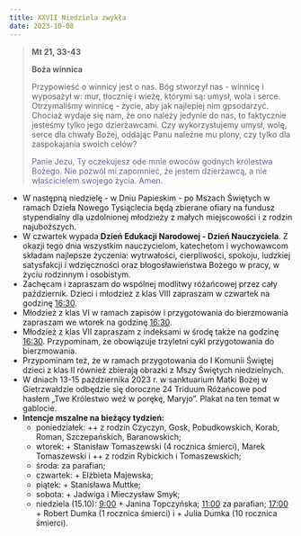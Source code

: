 ```yaml
---
title: XXVII Niedziela zwykła
date: 2023-10-08
---
```


> **Mt 21, 33-43**
>
> **Boża winnica**
>
> Przypowieść o winnicy jest o nas. Bóg stworzył nas - winnicę i wyposażył w: mur, tłocznię i wieżę, którymi są: umysł, wola i serce. Otrzymaliśmy winnicę - życie, aby jak najlepiej nim gpsodarzyć. Chociaż wydaje się nam, że ono należy jedynie do nas, to faktycznie jesteśmy tylko jego dzierżawcami. Czy wykorzystujemy umysł, wolę, serce dla chwały Bożej, oddając Panu należne mu plony, czy tylko dla zaspokajania swoich celów?
>
> <span style="color: #666699;">Panie Jezu, Ty oczekujesz ode mnie owoców godnych królestwa Bożego. Nie pozwól mi zapomnieć, że jestem dzierżawcą, a nie właścicielem swojego życia. Amen.
> &nbsp;

- W następną niedzielę - w Dniu Papieskim - po Mszach Świętych w ramach Dzieła Nowego Tysiąclecia będą zbierane ofiary na fundusz stypendialny dla uzdolnionej młodzieży z małych miejscowości i z rodzin najuboższych.
- W czwartek wypada **Dzień Edukacji Narodowej - Dzień Nauczyciela**. Z okazji tego dnia wszystkim nauczycielom, katechetom i wychowawcom składam najlepsze życzenia: wytrwałości, cierpliwości, spokoju, ludzkiej satysfakcji i wdzięczności oraz błogosławieństwa Bożego w pracy, w życiu rodzinnym i osobistym.
- Zachęcam i zapraszam do wspólnej modlitwy różańcowej przez cały październik. Dzieci i młodzież z klas VIII zapraszam w czwartek na godzinę <u>16:30</u>.
- Młodzież z klas VI w ramach zapisów i przygotowania do bierzmowania zapraszam we wtorek na godzinę <u>16:30</u>.
- Młodzież z klas VII zapraszam z indeksami w środę także na godzinę <u>16:30</u>. Przypominam, że obowiązuje trzyletni cykl przygotowania do bierzmowania.
- Przypominam też, że w ramach przygotowania do I Komunii Świętej dzieci z klas II również zbierają obrazki z Mszy Świętych niedzielnych.
- W dniach 13-15 października 2023 r. w sanktuarium Matki Bożej w Gietrzwałdzie odbędzie się doroczne 24 Triduum Różańcowe pod hasłem „Twe Królestwo weź w porękę, Maryjo”. Plakat na ten temat w gablocie.
- **Intencje mszalne na bieżący tydzień:**
  - poniedziałek: ++ z rodzin Czyczyn, Gosk, Pobudkowskich, Korab, Roman, Szczepańskich, Baranowskich;
  - wtorek: + Stanisław Tomaszewski (4 rocznica śmierci), Marek Tomaszewski i ++ z rodzin Rybickich i Tomaszewskich;
  - środa: za parafian;
  - czwartek: + Elżbieta Majewska;
  - piątek: + Stanisława Muttke;
  - sobota: + Jadwiga i Mieczysław Smyk;
  - niedziela (15.10): <u>9:00</u> + Janina Topczyńska; <u>11:00</u> za parafian; <u>17:00</u> + Robert Dumka (1 rocznica śmierci) i + Julia Dumka (10 rocznica śmierci).
